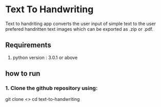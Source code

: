 

# Text To Handwriting 

Text to handriting app converts the user input of simple text to the user prefered handritten text images which can be exported as .zip or .pdf.


## Requirements
1. python version : 3.0.1 or above

## how to run

### 1. Clone the github repository using:

git clone <>
cd text-to-handwriting



